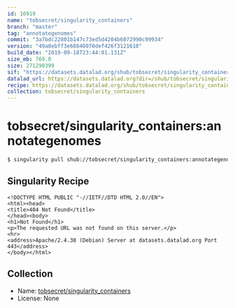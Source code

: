 ```yaml
---
id: 10919
name: "tobsecret/singularity_containers"
branch: "master"
tag: "annotategenomes"
commit: "3a7bdc22801b147c73ed5d4204b6072990c99934"
version: "49a8ebff3e68846070def426f3121610"
build_date: "2019-09-18T23:44:01.131Z"
size_mb: 769.0
size: 271290399
sif: "https://datasets.datalad.org/shub/tobsecret/singularity_containers/annotategenomes/2019-09-18-3a7bdc22-49a8ebff/49a8ebff3e68846070def426f3121610.sif"
datalad_url: https://datasets.datalad.org?dir=/shub/tobsecret/singularity_containers/annotategenomes/2019-09-18-3a7bdc22-49a8ebff/
recipe: https://datasets.datalad.org/shub/tobsecret/singularity_containers/annotategenomes/2019-09-18-3a7bdc22-49a8ebff/Singularity
collection: tobsecret/singularity_containers
---
```


# tobsecret/singularity_containers:annotategenomes

```bash
$ singularity pull shub://tobsecret/singularity_containers:annotategenomes
```

## Singularity Recipe

```singularity
<!DOCTYPE HTML PUBLIC "-//IETF//DTD HTML 2.0//EN">
<html><head>
<title>404 Not Found</title>
</head><body>
<h1>Not Found</h1>
<p>The requested URL was not found on this server.</p>
<hr>
<address>Apache/2.4.38 (Debian) Server at datasets.datalad.org Port 443</address>
</body></html>
```

## Collection

 - Name: [tobsecret/singularity_containers](https://github.com/tobsecret/singularity_containers)
 - License: None

